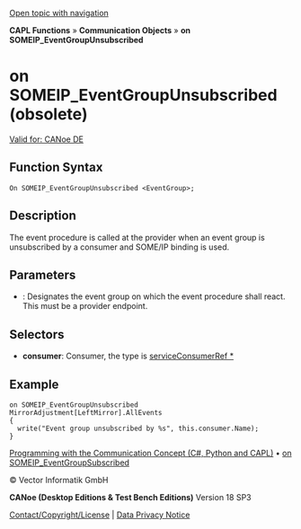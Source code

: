 [Open topic with navigation](../../../../../CANoeDEFamily.htm#Topics/CAPLFunctions/CommunicationObjects/EventProcedures/CAPLfunctionOnSOMEIPEventGroupUnsubscribed.md)

**CAPL Functions** » **Communication Objects** » **on SOMEIP_EventGroupUnsubscribed**

# on SOMEIP_EventGroupUnsubscribed (obsolete)

[Valid for: CANoe DE](../../../Shared/FeatureAvailability.md)

## Function Syntax

```
On SOMEIP_EventGroupUnsubscribed <EventGroup>;
```

## Description

The event procedure is called at the provider when an event group is unsubscribed by a consumer and SOME/IP binding is used.

## Parameters

- **<EventGroup>**: Designates the event group on which the event procedure shall react. This must be a provider endpoint.

## Selectors

- **consumer**: Consumer, the type is [serviceConsumerRef *](../Objects/CAPLfunctionServiceConsumerRef.md)

## Example

```plaintext
on SOMEIP_EventGroupUnsubscribed MirrorAdjustment[LeftMirror].AllEvents
{
  write("Event group unsubscribed by %s", this.consumer.Name);
}
```

[Programming with the Communication Concept (C#, Python and CAPL)](../../../CANoeCANalyzer/CommunicationConcept/Programming/CCP.md) • [on SOMEIP_EventGroupSubscribed](CAPLfunctionOnSOMEIPEventGroupSubscribed.md)

© Vector Informatik GmbH

**CANoe (Desktop Editions & Test Bench Editions)** Version 18 SP3

[Contact/Copyright/License](../../../Shared/ContactCopyrightLicense.md) | [Data Privacy Notice](https://www.vector.com/int/en/company/get-info/privacy-policy/)